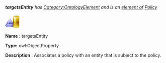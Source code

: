 ___targetsEntity__ 
 has
 [Category:OntologyElement](../../Category/OntologyElement "Category:OntologyElement") 
 and is an
 [element of](../../Property/ElementOf "Property:ElementOf") 
[Policy](../../Submissions/Policy "Submissions:Policy")_




  





[![ObjectProperty](../images/thumb/c/c3/ObjectProperty.gif/45px-ObjectProperty.gif)](../../Image/ObjectProperty.gif "ObjectProperty")


__Name__ 
 : targetsEntity
 



__Type:__ 
 owl:ObjectProperty
 



__Description__ 
 : Associates a policy with an entity that is subject to the policy.